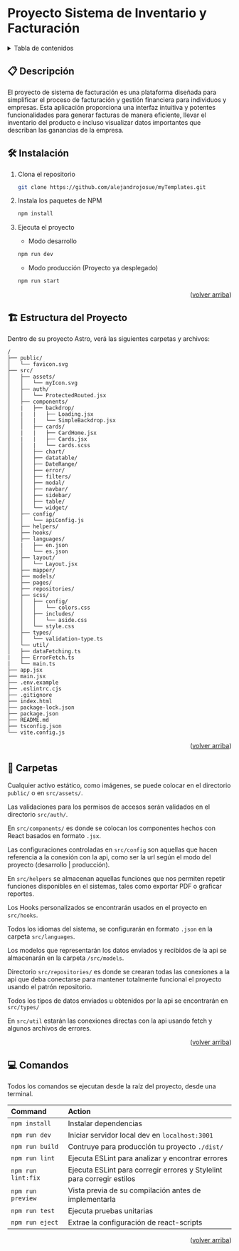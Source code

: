 # Proyecto Sistema de Inventario y Facturación
<a name="readme-top"></a>
<details>
<summary>Tabla de contenidos</summary>

- [📋 Descripción](#-descripción)
- [🛠️ Instalación](#-instalación)
- [🏗️ Estructura del Proyecto](#-estructura-del-proyecto)
- [📁 Carpetas](#-carpetas)
- [💻 Comandos](#️-comandos)

</details>

## 📋 Descripción

El proyecto de sistema de facturación es una plataforma diseñada para simplificar el proceso de facturación y gestión financiera para individuos y empresas. Esta aplicación proporciona una interfaz intuitiva y potentes funcionalidades para generar facturas de manera eficiente, llevar el inventario del producto e incluso visualizar datos importantes que describan las ganancias de la empresa.

## 🛠️ Instalación

1. Clona el repositorio

   ```sh
   git clone https://github.com/alejandrojosue/myTemplates.git
   ```

2. Instala los paquetes de NPM

   ```sh
   npm install
   ```

3. Ejecuta el proyecto
	 - Modo desarrollo 
   ```sh
   npm run dev
   ```
   - Modo producción (Proyecto ya desplegado)
   ```sh
   npm run start
   ```
<p align="right">(<a href="#readme-top">volver arriba</a>)</p>

## 🏗️ Estructura del Proyecto

Dentro de su proyecto Astro, verá las siguientes carpetas y archivos:

```text
/
├── public/
│   └── favicon.svg
├── src/
│   ├── assets/
│   │   └── myIcon.svg
│   ├── auth/
│   │   └── ProtectedRouted.jsx
│   ├── components/
│   |   ├── backdrop/
│   |   |   ├── Loading.jsx
│   │   |   └── SimpleBackdrop.jsx
│   │   ├── cards/
│   |   |   ├── CardHome.jsx
│   |   |   ├── Cards.jsx
│   │   |   └── cards.scss
│   │   ├── chart/
│   │   ├── datatable/
│   │   ├── DateRange/
│   │   ├── error/
│   │   ├── filters/
│   │   ├── modal/
│   │   ├── navbar/
│   │   ├── sidebar/
│   │   ├── table/
│   │   └── widget/
│   ├── config/
│   │   └── apiConfig.js
│   ├── helpers/
│   ├── hooks/
│   ├── languages/
│   |   ├── en.json
│   │   └── es.json
│   ├── layout/
│   │   └── Layout.jsx
│   ├── mapper/
│   ├── models/
│   ├── pages/
│   ├── repositories/
│   ├── scss/
│   │   ├── config/
│   │   │   └── colors.css
│   │   ├── includes/
│   │   │   └── aside.css
│   │   └── style.css
│   ├── types/
│   │   └── validation-type.ts
│   └── util/
│   ├── dataFetching.ts
|   ├── ErrorFetch.ts
|   └── main.ts
├── app.jsx
├── main.jsx
├── .env.example
├── .eslintrc.cjs
├── .gitignore
├── index.html
├── package-lock.json
├── package.json
├── README.md
├── tsconfig.json
└── vite.config.js
```
<p align="right">(<a href="#readme-top">volver arriba</a>)</p>

## 📁 Carpetas

Cualquier activo estático, como imágenes, se puede colocar en el directorio `public/` o en `src/assets/`.

Las validaciones para los permisos de accesos serán validados en el directorio `src/auth/`.

En `src/components/` es donde se colocan los componentes hechos con React basados en formato `.jsx`.

Las configuraciones controladas en `src/config` son aquellas que hacen referencia a la conexión con la api, como ser la url según el modo del proyecto (desarrollo | producción).

En `src/helpers` se almacenan aquellas funciones que nos permiten repetir funciones disponibles en el sistemas, tales como exportar PDF o graficar reportes.

Los Hooks personalizados se encontrarán usados en el proyecto en `src/hooks`.

Todos los idiomas del sistema, se configurarán en formato `.json` en la carpeta `src/languages`.

Los modelos que representarán los datos enviados y recibidos de la api se almacenarán en la carpeta `/src/models`.

Directorio `src/repositories/` es donde se crearan todas las conexiones a la api que deba conectarse para mantener totalmente funcional el proyecto usando el patrón repositorio.

Todos los tipos de datos enviados u obtenidos por la api se encontrarán en `src/types/` 

En `src/util` estarán las conexiones directas con la api usando fetch y algunos archivos de errores.
<p align="right">(<a href="#readme-top">volver arriba</a>)</p>

## 💻 Comandos

Todos los comandos se ejecutan desde la raíz del proyecto, desde una terminal.

| Command                   | Action                                                |
| :------------------------ | :-----------------------------------------------      |
| `npm install`             | Instalar dependencias                                 |
| `npm run dev`             | Iniciar servidor local dev en `localhost:3001`        |
| `npm run build`           | Contruye para producción tu proyecto `./dist/`        |
| `npm run lint`            | Ejecuta ESLint para analizar y encontrar errores      |
| `npm run lint:fix`        | Ejecuta ESLint para corregir errores y Stylelint para corregir estilos |
| `npm run preview`         | Vista previa de su compilación antes de implementarla |
| `npm run test`            | Ejecuta pruebas unitarias                             |
| `npm run eject`           | Extrae la configuración de react-scripts              |
<p align="right">(<a href="#readme-top">volver arriba</a>)</p>

